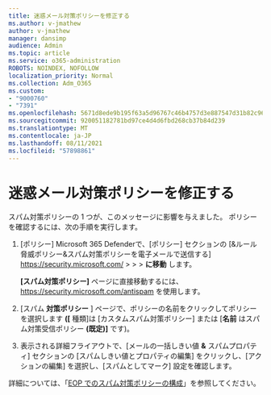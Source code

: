 ```yaml
---
title: 迷惑メール対策ポリシーを修正する
ms.author: v-jmathew
author: v-jmathew
manager: dansimp
audience: Admin
ms.topic: article
ms.service: o365-administration
ROBOTS: NOINDEX, NOFOLLOW
localization_priority: Normal
ms.collection: Adm_O365
ms.custom:
- "9000760"
- "7391"
ms.openlocfilehash: 5671d8ede9b195f63a5d96767c46b4757d3e887547d31b82c969c36dc974f753
ms.sourcegitcommit: 920051182781bd97ce4d4d6fbd268cb37b84d239
ms.translationtype: MT
ms.contentlocale: ja-JP
ms.lasthandoff: 08/11/2021
ms.locfileid: "57898861"
---
```

# <a name="fix-anti-spam-policy"></a>迷惑メール対策ポリシーを修正する

スパム対策ポリシーの 1 つが、このメッセージに影響を与えました。 ポリシーを確認するには、次の手順を実行します。

1. [ポリシー] Microsoft 365 Defenderで、[ポリシー] セクションの [&ルール脅威ポリシー&スパム対策ポリシーを電子メールで送信する] <https://security.microsoft.com/>  \>  \>  \> **に移動** します。

   **[スパム対策ポリシー]** ページに直接移動するには、<https://security.microsoft.com/antispam> を使用します。

2. [スパム **対策ポリシー** ] ページで、ポリシーの名前をクリックしてポリシーを選択します **([** 種類]は [カスタムスパム対策ポリシー] または [**名前** はスパム対策受信ポリシー **(既定)]** です)。

3. 表示される詳細フライアウトで、[メールの一括しきい値 **&** スパムプロパティ] セクションの [スパムしきい値とプロパティの編集] をクリックし、[アクションの編集] を選択し、[スパムとしてマーク] 設定を確認します。

詳細については、「[EOP でのスパム対策ポリシーの構成](https://docs.microsoft.com/microsoft-365/security/office-365-security/configure-your-spam-filter-policies)」を参照してください。
